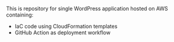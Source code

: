 This is repository for single WordPress application hosted on AWS containing:
- IaC code using CloudFormation templates
- GitHub Action as deployment workflow